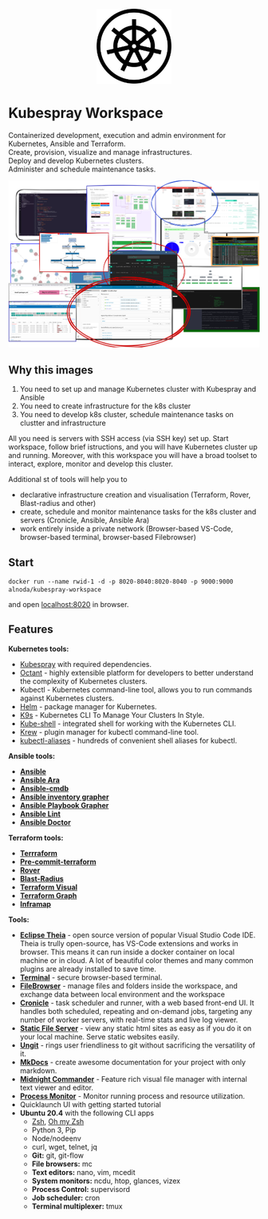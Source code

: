 <p align="center">
  <img src="./img/k8s-circle.svg" alt="Kubernetes logo" width="150">
</p>  


# Kubespray Workspace

Containerized development, execution and admin environment for Kubernetes, Ansible and Terraform.  
Create, provision, visualize and manage infrastructures.  
Deploy and develop Kubernetes clusters.  
Administer and schedule maintenance tasks.  

<p align="center">
  <img src="img/kubespray-wid-collage.png" alt="Collage" width="750">
</p>


## Why this images

1. You need to set up and manage Kubernetes cluster with Kubespray and Ansible
2. You need to create infrastructure for the k8s cluster
3. You need to develop k8s cluster, schedule maintenance tasks on clustter and infrastructure

All you need is servers with SSH access (via SSH key) set up. Start workspace, follow brief istructions, and 
you will have Kubernetes cluster up and running. Moreover, with this workspace you will have a broad toolset 
to interact, explore, monitor and develop this cluster.   

Additional st of tools will help you to 

- declarative infrastructure creation and visualisation (Terraform, Rover, Blast-radius and other)
- create, schedule and monitor maintenance tasks for the k8s cluster and servers (Cronicle, Ansible, Ansible Ara)
- work entirely inside a private network (Browser-based VS-Code, browser-based terminal, browser-based Filebrowser)

## Start
 
```
docker run --name rwid-1 -d -p 8020-8040:8020-8040 -p 9000:9000 alnoda/kubespray-workspace
```  

and open [localhost:8020](http://localhost:8020) in browser.  

## Features

**Kubernetes tools:**

- [Kubespray](https://github.com/kubernetes-sigs/kubespray#requirements) with required dependencies. 
- [Octant](https://github.com/vmware-tanzu/octant) - highly extensible platform for developers to better understand the complexity of Kubernetes clusters.
- Kubectl - Kubernetes command-line tool, allows you to run commands against Kubernetes clusters.
- [Helm](https://helm.sh/) - package manager for Kubernetes.
- [K9s](https://github.com/derailed/k9s) - Kubernetes CLI To Manage Your Clusters In Style.
- [Kube-shell](https://github.com/cloudnativelabs/kube-shell) - integrated shell for working with the Kubernetes CLI.
- [Krew](https://krew.sigs.k8s.io/) - plugin manager for kubectl command-line tool.
- [kubectl-aliases](https://github.com/ahmetb/kubectl-aliases) - hundreds of convenient shell aliases for kubectl.

**Ansible tools:**

- [**Ansible**](https://docs.ansible.com/)
- [**Ansible Ara**](https://github.com/ansible-community/ara)
- [**Ansible-cmdb**](https://github.com/fboender/ansible-cmdb)
- [**Ansible inventory grapher**](https://github.com/willthames/ansible-inventory-grapher)
- [**Ansible Playbook Grapher**](https://github.com/haidaraM/ansible-playbook-grapher)
- [**Ansible Lint**](https://ansible-lint.readthedocs.io/en/latest/installing.html)
- [**Ansible Doctor**](https://ansible-doctor.geekdocs.de/)

**Terraform tools:**

- [**Terrraform**](https://www.terraform.io/)
- [**Pre-commit-terraform**](https://github.com/antonbabenko/pre-commit-terraform)
- [**Rover**](https://github.com/im2nguyen/rover)
- [**Blast-Radius**](https://github.com/28mm/blast-radius)
- [**Terraform Visual**](https://github.com/hieven/terraform-visual)
- [**Terraform Graph**](https://www.terraform.io/docs/cli/commands/graph.html)
- [**Inframap**](https://github.com/cycloidio/inframap)

**Tools:**

- [**Eclipse Theia**](https://theia-ide.org/docs/) - open source version of popular Visual Studio Code IDE. Theia is trully open-source, has 
VS-Code extensions and works in browser. This means it can run inside a docker container on local machine or in cloud. A lot of beautiful color themes and many common plugins are already installed to save time.  
- [**Terminal**](https://github.com/tsl0922/ttyd) - secure browser-based terminal.
- [**FileBrowser**](https://github.com/filebrowser/filebrowser)  - manage files and folders inside the workspace, and exchange data between local environment and the workspace
- [**Cronicle**](https://github.com/jhuckaby/Cronicle)  - task scheduler and runner, with a web based front-end UI. It handles both scheduled, repeating and on-demand jobs, targeting any number of worker servers, with real-time stats and live log viewer.
- [**Static File Server**](https://github.com/vercel/serve) - view any static html sites as easy as if you do it on your local machine. Serve static websites easily.
- [**Ungit**](https://github.com/FredrikNoren/ungit) - rings user friendliness to git without sacrificing the versatility of it.
- [**MkDocs**](https://squidfunk.github.io/mkdocs-material/)  - create awesome documentation for your project with only markdown. 
- [**Midnight Commander**](https://midnight-commander.org/)  - Feature rich visual file manager with internal text viewer and editor. 
- [**Process Monitor**](https://htop.dev/)  - Monitor running process and resource utilization. 
- Quicklaunch UI with getting started tutorial
- **Ubuntu 20.4** with the following CLI apps
    - [Zsh](https://www.zsh.org/), [Oh my Zsh](https://ohmyz.sh/)
    - Python 3, Pip 
    - Node/nodeenv
    - curl, wget, telnet, jq
    - **Git:** git, git-flow 
    - **File browsers:** mc
    - **Text editors:** nano, vim, mcedit
    - **System monitors:** ncdu, htop, glances, vizex
    - **Process Control:** supervisord
    - **Job scheduler:** cron
    - **Terminal multiplexer:** tmux 


